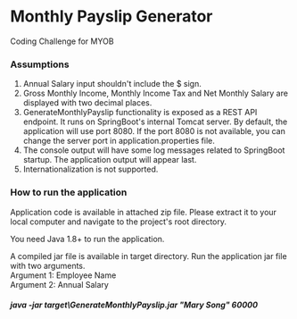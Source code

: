 # Monthly Payslip Generator
Coding Challenge for MYOB

### Assumptions
1. Annual Salary input shouldn't include the $ sign.
2. Gross Monthly Income, Monthly Income Tax and Net Monthly Salary are displayed with two decimal places.
3. GenerateMonthlyPayslip functionality is exposed as a REST API endpoint. It runs on SpringBoot's internal Tomcat server. By default, the application will use port 8080. If the port 8080 is not available, you can change the server port in application.properties file. 
4. The console output will have some log messages related to SpringBoot startup. The application output will appear last.
5. Internationalization is not supported.

### How to run the application
Application code is available in attached zip file. Please extract it to your local computer and navigate to the project's root directory.

You need Java 1.8+ to run the application. 

A compiled jar file is available in target directory. Run the application jar file with two arguments.<br>
Argument 1: Employee Name<br>
Argument 2: Annual Salary
##### java -jar target\GenerateMonthlyPayslip.jar "Mary Song" 60000
